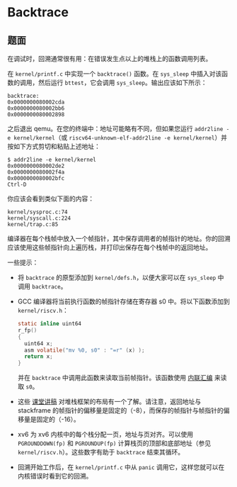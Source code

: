 # Backtrace

## 题面

在调试时，回溯通常很有用：在错误发生点以上的堆栈上的函数调用列表。

在 `kernel/printf.c` 中实现一个 `backtrace()` 函数。在 `sys_sleep` 中插入对该函数的调用，然后运行 `bttest`，它会调用 `sys_sleep`。输出应该如下所示：

```shell
backtrace:
0x0000000080002cda
0x0000000080002bb6
0x0000000080002898
```

之后退出 qemu。在您的终端中：地址可能略有不同，但如果您运行 `addr2line -e kernel/kernel`（或 `riscv64-unknown-elf-addr2line -e kernel/kernel`）并按如下方式剪切和粘贴上述地址：
```shell
$ addr2line -e kernel/kernel
0x0000000080002de2
0x0000000080002f4a
0x0000000080002bfc
Ctrl-D
```

你应该会看到类似下面的内容：

```shell
kernel/sysproc.c:74
kernel/syscall.c:224
kernel/trap.c:85
```

编译器在每个栈帧中放入一个帧指针，其中保存调用者的帧指针的地址。你的回溯应该使用这些帧指针向上遍历栈，并打印出保存在每个栈帧中的返回地址。

一些提示：

- 将 `backtrace` 的原型添加到 `kernel/defs.h`，以便大家可以在 `sys_sleep` 中 调用 `backtrace`。

- GCC 编译器将当前执行函数的帧指针存储在寄存器 s0 中。将以下函数添加到 `kernel/riscv.h`：

  ```c
  static inline uint64
  r_fp()
  {
    uint64 x;
    asm volatile("mv %0, s0" : "=r" (x) );
    return x;
  }
  ```

  并在 `backtrace` 中调用此函数来读取当前帧指针。该函数使用 [内联汇编](https://gcc.gnu.org/onlinedocs/gcc/Using-Assembly-Language-with-C.html) 来读取 `s0`。

- 这些 [课堂讲稿](https://pdos.csail.mit.edu/6.828/2020/lec/l-riscv-slides.pdf) 对堆栈框架的布局有一个了解。请注意，返回地址与 stackframe 的帧指针的偏移量是固定的（-8），而保存的帧指针与帧指针的偏移量是固定的（-16）。

- xv6 为 xv6 内核中的每个栈分配一页，地址与页对齐。可以使用 `PGROUNDDOWN(fp)` 和 `PGROUNDUP(fp)` 计算栈页的顶部和底部地址（参见 `kernel/riscv.h`）。这些数字有助于 `backtrace` 结束其循环。

- 回溯开始工作后，在 `kernel/printf.c` 中从 `panic` 调用它，这样您就可以在内核错误时看到它的回溯。